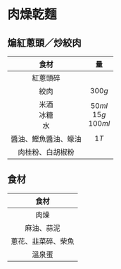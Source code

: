 <style>
.markdown-section h1 {
    background-image: url(https://i.ytimg.com/vi/JBHniozS9k0/maxresdefault.jpg);
}

.markdown-section h1::after {
    content: "Haruma Recipe";
}
</style>

# 肉燥乾麵

## 煸紅蔥頭／炒絞肉

|          食材          |               量               |
| :--------------------: | :----------------------------: |
|        紅蔥頭碎        |                                |
|          絞肉          |             $300g$             |
| 米酒<br />冰糖<br />水 | $50ml$<br />$15g$<br />$100ml$ |
|  醬油、鰹魚醬油、蠔油  |              $1T$              |
|    肉桂粉、白胡椒粉    |                                |

## 食材

|        食材        |
| :----------------: |
|        肉燥        |
|     麻油、蒜泥     |
| 蔥花、韭菜碎、柴魚 |
|       溫泉蛋       |
